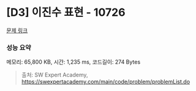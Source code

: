 # [D3] 이진수 표현 - 10726 

[문제 링크](https://swexpertacademy.com/main/code/problem/problemDetail.do?contestProbId=AXRSXf_a9qsDFAXS) 

### 성능 요약

메모리: 65,800 KB, 시간: 1,235 ms, 코드길이: 274 Bytes



> 출처: SW Expert Academy, https://swexpertacademy.com/main/code/problem/problemList.do
